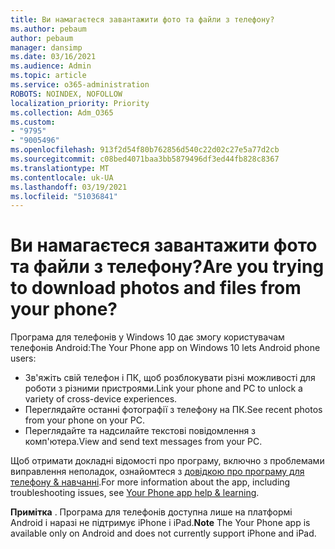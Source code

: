 ```yaml
---
title: Ви намагаєтеся завантажити фото та файли з телефону?
ms.author: pebaum
author: pebaum
manager: dansimp
ms.date: 03/16/2021
ms.audience: Admin
ms.topic: article
ms.service: o365-administration
ROBOTS: NOINDEX, NOFOLLOW
localization_priority: Priority
ms.collection: Adm_O365
ms.custom:
- "9795"
- "9005496"
ms.openlocfilehash: 913f2d54f80b762856d540c22d02c27e5a77d2cb
ms.sourcegitcommit: c08bed4071baa3bb5879496df3ed44fb828c8367
ms.translationtype: MT
ms.contentlocale: uk-UA
ms.lasthandoff: 03/19/2021
ms.locfileid: "51036841"
---
```

# <a name="are-you-trying-to-download-photos-and-files-from-your-phone"></a><span data-ttu-id="6f348-102">Ви намагаєтеся завантажити фото та файли з телефону?</span><span class="sxs-lookup"><span data-stu-id="6f348-102">Are you trying to download photos and files from your phone?</span></span>

<span data-ttu-id="6f348-103">Програма для телефонів у Windows 10 дає змогу користувачам телефонів Android:</span><span class="sxs-lookup"><span data-stu-id="6f348-103">The Your Phone app on Windows 10 lets Android phone users:</span></span>

- <span data-ttu-id="6f348-104">Зв'яжіть свій телефон і ПК, щоб розблокувати різні можливості для роботи з різними пристроями.</span><span class="sxs-lookup"><span data-stu-id="6f348-104">Link your phone and PC to unlock a variety of cross-device experiences.</span></span>
- <span data-ttu-id="6f348-105">Переглядайте останні фотографії з телефону на ПК.</span><span class="sxs-lookup"><span data-stu-id="6f348-105">See recent photos from your phone on your PC.</span></span>
- <span data-ttu-id="6f348-106">Переглядайте та надсилайте текстові повідомлення з комп'ютера.</span><span class="sxs-lookup"><span data-stu-id="6f348-106">View and send text messages from your PC.</span></span>

<span data-ttu-id="6f348-107">Щоб отримати докладні відомості про програму, включно з проблемами виправлення неполадок, ознайомтеся з [довідкою про програму для телефону & навчанні](https://support.microsoft.com/your-phone-app).</span><span class="sxs-lookup"><span data-stu-id="6f348-107">For more information about the app, including troubleshooting issues, see [Your Phone app help & learning](https://support.microsoft.com/your-phone-app).</span></span>

<span data-ttu-id="6f348-108">**Примітка** . Програма для телефонів доступна лише на платформі Android і наразі не підтримує iPhone і iPad.</span><span class="sxs-lookup"><span data-stu-id="6f348-108">**Note** The Your Phone app is available only on Android and does not currently support iPhone and iPad.</span></span>
